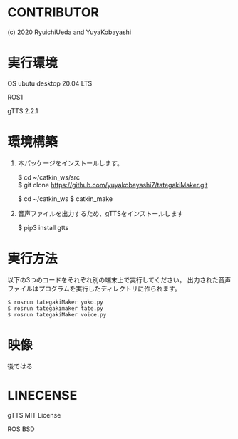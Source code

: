 # CONTRIBUTOR
(c) 2020 RyuichiUeda and YuyaKobayashi

# 実行環境
  OS ubutu desktop 20.04 LTS
  
  ROS1
  
  gTTS 2.2.1
  
# 環境構築
  
1. 本パッケージをインストールします。  
  
    $ cd ~/catkin_ws/src  
    $ git clone  https://github.com/yuyakobayashi7/tategakiMaker.git
    
    $ cd ~/catkin_ws
    $ catkin_make
  
2. 音声ファイルを出力するため、gTTSをインストールします

   $ pip3 install gtts
   
# 実行方法

以下の3つのコードをそれぞれ別の端末上で実行してください。
出力された音声ファイルはプログラムを実行したディレクトリに作られます。
    
    $ rosrun tategakiMaker yoko.py
    $ rosrun tategakimaker tate.py
    $ rosrun tategakiMaker voice.py
    


# 映像
 後ではる

   
# LINECENSE

gTTS  MIT License

ROS   BSD
 
